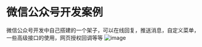 # 微信公众号开发案例
微信公众号开发中自己搭建的一个架子，可以在线回复，推送消息，自定义菜单，一些高级接口的使用，网页授权回调等等
![image](https://github.com/wangtao40122/WeiXin/blob/master/weixin/wexin.jpg)

